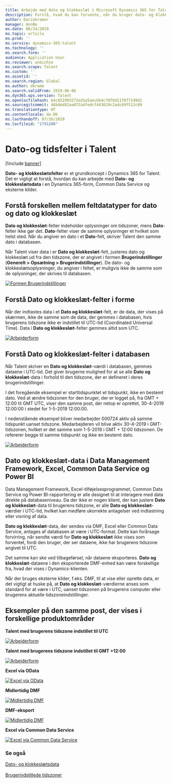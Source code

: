 ```yaml
---
title: Arbejde med dato og klokkeslæt i Microsoft Dynamics 365 for Talent
description: Forstå, hvad du kan forvente, når du bruger dato- og klokkeslætsfelter i Microsoft Dynamics 365 for Talent. Bliv klar over, hvad du kan forvente, når der interageres med dato- og klokkeslætsdata i en form i Dynamics 365 for Talent, en ekstern kilde eller Common Data Service.
author: Darinkramer
manager: AnnBe
ms.date: 06/24/2019
ms.topic: article
ms.prod: ''
ms.service: dynamics-365-talent
ms.technology: ''
ms.search.form: ''
audience: Application User
ms.reviewer: anbichse
ms.search.scope: Talent
ms.custom: ''
ms.assetid: ''
ms.search.region: Global
ms.author: dkrame
ms.search.validFrom: 2019-06-06
ms.dyn365.ops.version: Talent
ms.openlocfilehash: b4c652992272ed1a5aecbb4c78f0d11f077149d1
ms.sourcegitcommit: 46bded82aa072adfedcf443629c2adc69f512c09
ms.translationtype: HT
ms.contentlocale: da-DK
ms.lasthandoff: 07/26/2019
ms.locfileid: "1791200"
---
```

# <a name="date-and-time-fields-in-talent"></a>Dato-og tidsfelter i Talent

[!include [banner](includes/banner.md)]

**Dato- og klokkeslætsfelter** er et grundkoncept i Dynamics 365 for Talent. Det er vigtigt at forstå, hvordan du kan arbejde med **Dato- og klokkeslætsdata** i en Dynamics 365-form, Common Data Service og eksterne kilder.

## <a name="understanding-the-difference-between-date-and-date-and-time-field-data-types"></a>Forstå forskellen mellem feltdatatyper for dato og dato og klokkeslæt

**Dato og klokkeslæt**-felter indeholder oplysninger om tidszoner, mens **Dato**-felter ikke gør det. **Dato**-felter viser de samme oplysninger et hvilket som helst sted. Når du angiver en dato i et **Dato**-felt, skriver Talent den samme dato i databasen.

Når Talent viser data i er **Dato og klokkeslæt**-felt, justeres dato og klokkeslæt ud fra den tidszone, der er angivet i formen **Brugerindstillinger** (**Generelt > Opsætning > Brugerindstillinger**). De dato- og klokkeslætsoplysninger, du angiver i feltet, er muligvis ikke de samme som de oplysninger, der skrives til databasen.

[![Formen Brugerindstillinger](./media/useroptionsform.png)](./media/useroptionsform.png)

## <a name="understanding-date-and-time-fields-in-forms"></a>Forstå Dato og klokkeslæt-felter i forme 

Når der indtastes data i et **Dato og klokkeslæt**-felt, er de data, der vises på skærmen, ikke de samme som de data, der gemmes i databasen, hvis brugerens tidszone ikke er indstillet til UTC-tid (Coordinated Universal Time). Data i **Dato og klokkeslæt**-felter gemmes altid som UTC.

[![Arbejderform](./media/worker-form.png)](./media/worker-form.png)

## <a name="understand-date-and-time-fields-in-the-database"></a>Forstå Dato og klokkeslæt-felter i databasen 

Når Talent skriver en **Dato og klokkeslæt**-værdi i databasen, gemmes dataene i UTC-tid. Det giver brugerne mulighed for at se alle **Dato og klokkeslæt**-data i forhold til den tidszone, der er defineret i deres brugerindstillinger.
 
I det foregående eksempel er starttidspunktet et tidspunkt, ikke en bestemt dato. Ved at ændre tidszonen for den bruger, der er logget på, fra GMT + 12:00 til GMT UTC, viser den samme post, der netop er oprettet, 30-4-2019 12:00:00 i stedet for 1-5-2019 12:00:00.
  
I nedenstående eksempel bliver medarbejder 000724 aktiv på samme tidspunkt uanset tidszone. Medarbejderen vil blive aktiv 30-4-2019 i GMT-tidszonen, hvilket er det samme som 1-5-2019 i GMT + 12:00 tidszonen. De refererer begge til samme tidspunkt og ikke en bestemt dato. 

[![Arbejderform](./media/worker-form2.png)](./media/worker-form2.png)

## <a name="date-and-time-data-in-data-management-framework-excel-common-data-service-and-power-bi"></a>Dato og klokkeslæt-data i Data Management Framework, Excel, Common Data Service og Power BI 

Data Management Framework, Excel-tilføjelsesprogrammet, Common Data Service og Power BI-rapportering er alle designet til at interagere med data direkte på databaseniveau. Da der ikke er nogen klient, der kan justere **Dato og klokkeslæt**-data til brugerens tidszone, er alle **Dato og klokkeslæt**-værdier i UTC-tid, hvilket kan medføre ukorrekte antagelser ved indtastning eller visning af data.  
 
**Dato og klokkeslæt**-data, der sendes via DMF, Excel eller Common Data Service, antages af databasen at være i UTC-format. Dette kan forårsage forvirring, når sendte værdi for **Dato og klokkeslæt** ikke vises som forventet, fordi den bruger, der ser dataene, ikke har brugerens tidszone angivet til UTC. 
 
Det samme kan ske ved tilbageførsel, når dataene eksporteres. **Dato og klokkeslæt**-dataene i den eksporterede DMF-enhed kan være forskellige fra, hvad der vises i Dynamics-klienten. 
 
Når der bruges eksterne kilder, f.eks. DMF, til at vise eller oprette data, er det vigtigt at huske på, at **Dato og klokkeslæt**-værdierne anses som standard for at være i UTC, uanset tidszonen på brugerens computer eller brugerens aktuelle tidszoneindstillinger. 

## <a name="examples-of-the-same-record-being-displayed-in-different-product-areas"></a>Eksempler på den samme post, der vises i forskellige produktområder 

**Talent med brugerens tidszone indstillet til UTC**

[![Arbejderform](./media/worker-form3.png)](./media/worker-form3.png)

**Talent med brugerens tidszone indstillet til GMT +12:00** 

[![Arbejderform](./media/worker-form4.png)](./media/worker-form4.png)

**Excel via OData**

[![Excel via OData](./media/Excelviaodata.png)](./media/Excelviaodata.png)

**Midlertidig DMF**

[![Midlertidig DMF](./media/DMFStaging.png)](./media/DMFStaging.png)

**DMF-eksport**

[![Midlertidig DMF](./media/DMFexport.png)](./media/DMFexport.png)

**Excel via Common Data Service**

[![Excel via Common Data Service](./media/ExcelCDS.png)](./media/ExcelCDS.png)

### <a name="see-also"></a>Se også

[Dato- og klokkeslætsdata](https://docs.microsoft.com/en-us/dynamics365/unified-operations/fin-and-ops/organization-administration/date-time-zones)<br></br>
[Brugerindstillede tidszoner](https://docs.microsoft.com/en-us/dynamics365/unified-operations/fin-and-ops/organization-administration/tasks/set-users-preferred-time-zone) 
